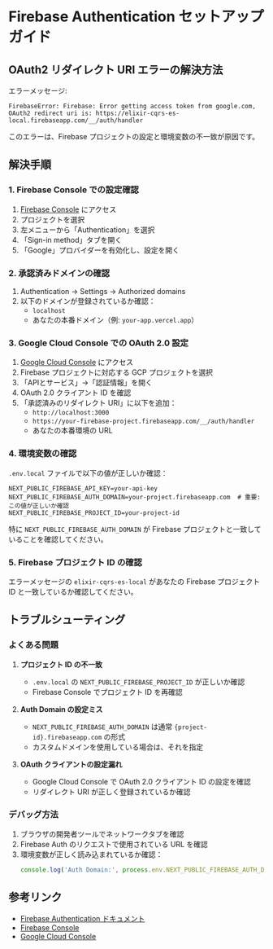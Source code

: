 # Firebase Authentication セットアップガイド

## OAuth2 リダイレクト URI エラーの解決方法

エラーメッセージ:
```
FirebaseError: Firebase: Error getting access token from google.com, OAuth2 redirect uri is: https://elixir-cqrs-es-local.firebaseapp.com/__/auth/handler
```

このエラーは、Firebase プロジェクトの設定と環境変数の不一致が原因です。

## 解決手順

### 1. Firebase Console での設定確認

1. [Firebase Console](https://console.firebase.google.com/) にアクセス
2. プロジェクトを選択
3. 左メニューから「Authentication」を選択
4. 「Sign-in method」タブを開く
5. 「Google」プロバイダーを有効化し、設定を開く

### 2. 承認済みドメインの確認

1. Authentication → Settings → Authorized domains
2. 以下のドメインが登録されているか確認：
   - `localhost`
   - あなたの本番ドメイン（例: `your-app.vercel.app`）

### 3. Google Cloud Console での OAuth 2.0 設定

1. [Google Cloud Console](https://console.cloud.google.com/) にアクセス
2. Firebase プロジェクトに対応する GCP プロジェクトを選択
3. 「APIとサービス」→「認証情報」を開く
4. OAuth 2.0 クライアント ID を確認
5. 「承認済みのリダイレクト URI」に以下を追加：
   - `http://localhost:3000`
   - `https://your-firebase-project.firebaseapp.com/__/auth/handler`
   - あなたの本番環境の URL

### 4. 環境変数の確認

`.env.local` ファイルで以下の値が正しいか確認：

```env
NEXT_PUBLIC_FIREBASE_API_KEY=your-api-key
NEXT_PUBLIC_FIREBASE_AUTH_DOMAIN=your-project.firebaseapp.com  # 重要: この値が正しいか確認
NEXT_PUBLIC_FIREBASE_PROJECT_ID=your-project-id
```

特に `NEXT_PUBLIC_FIREBASE_AUTH_DOMAIN` が Firebase プロジェクトと一致していることを確認してください。

### 5. Firebase プロジェクト ID の確認

エラーメッセージの `elixir-cqrs-es-local` があなたの Firebase プロジェクト ID と一致しているか確認してください。

## トラブルシューティング

### よくある問題

1. **プロジェクト ID の不一致**
   - `.env.local` の `NEXT_PUBLIC_FIREBASE_PROJECT_ID` が正しいか確認
   - Firebase Console でプロジェクト ID を再確認

2. **Auth Domain の設定ミス**
   - `NEXT_PUBLIC_FIREBASE_AUTH_DOMAIN` は通常 `{project-id}.firebaseapp.com` の形式
   - カスタムドメインを使用している場合は、それを指定

3. **OAuth クライアントの設定漏れ**
   - Google Cloud Console で OAuth 2.0 クライアント ID の設定を確認
   - リダイレクト URI が正しく登録されているか確認

### デバッグ方法

1. ブラウザの開発者ツールでネットワークタブを確認
2. Firebase Auth のリクエストで使用されている URL を確認
3. 環境変数が正しく読み込まれているか確認：
   ```javascript
   console.log('Auth Domain:', process.env.NEXT_PUBLIC_FIREBASE_AUTH_DOMAIN)
   ```

## 参考リンク

- [Firebase Authentication ドキュメント](https://firebase.google.com/docs/auth/web/google-signin)
- [Firebase Console](https://console.firebase.google.com/)
- [Google Cloud Console](https://console.cloud.google.com/)